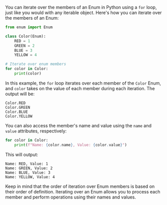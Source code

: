 You can iterate over the members of an Enum in Python using a `for` loop, just like you would with any iterable object. Here's how you can iterate over the members of an Enum:

```python
from enum import Enum

class Color(Enum):
    RED = 1
    GREEN = 2
    BLUE = 3
    YELLOW = 4

# Iterate over enum members
for color in Color:
    print(color)
```

In this example, the `for` loop iterates over each member of the `Color` Enum, and `color` takes on the value of each member during each iteration. The output will be:

```
Color.RED
Color.GREEN
Color.BLUE
Color.YELLOW
```

You can also access the member's name and value using the `name` and `value` attributes, respectively:

```python
for color in Color:
    print(f"Name: {color.name}, Value: {color.value}")
```

This will output:

```
Name: RED, Value: 1
Name: GREEN, Value: 2
Name: BLUE, Value: 3
Name: YELLOW, Value: 4
```

Keep in mind that the order of iteration over Enum members is based on their order of definition. Iterating over an Enum allows you to process each member and perform operations using their names and values.

